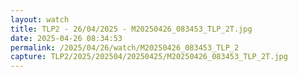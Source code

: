```yaml
---
layout: watch
title: TLP2 - 26/04/2025 - M20250426_083453_TLP_2T.jpg
date: 2025-04-26 08:34:53
permalink: /2025/04/26/watch/M20250426_083453_TLP_2
capture: TLP2/2025/202504/20250425/M20250426_083453_TLP_2T.jpg
---
```

